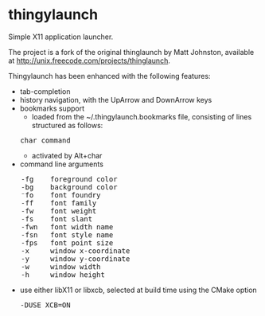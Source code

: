 thingylaunch
============

Simple X11 application launcher.

The project is a fork of the original thinglaunch by Matt Johnston, available
at http://unix.freecode.com/projects/thinglaunch.

Thingylaunch has been enhanced with the following features:

 * tab-completion
 * history navigation, with the UpArrow and DownArrow keys
 * bookmarks support
   * loaded from the ~/.thingylaunch.bookmarks file, consisting of lines structured as follows:
   <pre>char command</pre>
   * activated by Alt+char
 * command line arguments
<pre>
   -fg    foreground color
   -bg    background color
   ⁻fo    font foundry
   -ff    font family
   -fw    font weight
   -fs    font slant
   -fwn   font width name
   -fsn   font style name
   -fps   font point size
   -x     window x-coordinate
   -y     window y-coordinate
   -w     window width
   -h     window height
</pre>

 * use either libX11 or libxcb, selected at build time using the CMake option
   <pre>-DUSE_XCB=ON</pre>
